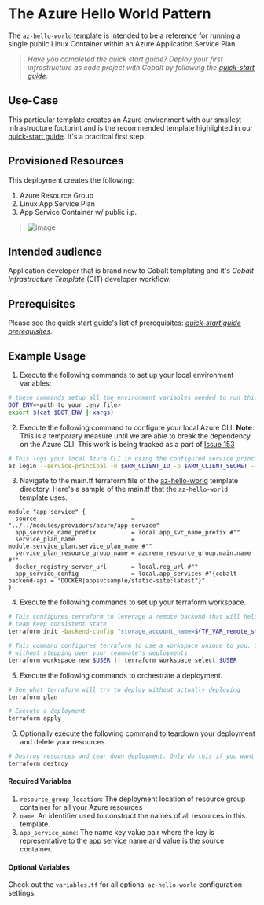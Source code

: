 # The Azure Hello World Pattern

The `az-hello-world` template is intended to be a reference for running a single public Linux Container within an Azure Application Service Plan.

> *Have you completed the quick start guide? Deploy your first infrastructure as code project with Cobalt by following the [quick-start guide](https://github.com/microsoft/cobalt/blob/master/docs/2_QUICK_START_GUIDE.md).*

## Use-Case

This particular template creates an Azure environment with our smallest infrastructure footprint and is the recommended template highlighted in our [quick-start guide](https://github.com/microsoft/cobalt/blob/master/docs/2_QUICK_START_GUIDE.md). It's a practical first step.

## Provisioned Resources

This deployment creates the following:

 1. Azure Resource Group
 2. Linux App Service Plan
 3. App Service Container w/ public i.p.

> ![image](https://user-images.githubusercontent.com/10041279/66533295-0fc64b80-ead8-11e9-96c0-ea5441cde854.png)

## Intended audience

Application developer that is brand new to Cobalt templating and it's *Cobalt Infrastructure Template* (CIT) developer workflow.

## Prerequisites

Please see the quick start guide's list of prerequisites: *[quick-start guide prerequisites](https://github.com/microsoft/cobalt/blob/master/docs/2_QUICK_START_GUIDE.md#2.3-prerequisites).*

## Example Usage

1. Execute the following commands to set up your local environment variables:

```bash
# these commands setup all the environment variables needed to run this template
DOT_ENV=<path to your .env file>
export $(cat $DOT_ENV | xargs)
```

2. Execute the following command to configure your local Azure CLI. **Note**: This is a temporary measure until we are able to break the dependency on the Azure CLI. This work is being tracked as a part of [Issue 153](https://github.com/microsoft/cobalt/issues/153)

```bash
# This logs your local Azure CLI in using the configured service principal.
az login --service-principal -u $ARM_CLIENT_ID -p $ARM_CLIENT_SECRET --tenant $ARM_TENANT_ID
```

3. Navigate to the main.tf terraform file of the [az-hello-world](./main.tf) template directory. Here's a sample of the main.tf that the `az-hello-world` template uses.

```HCL
module "app_service" {
  source                           = "../../modules/providers/azure/app-service"
  app_service_name_prefix          = local.app_svc_name_prefix #""
  service_plan_name                = module.service_plan.service_plan_name #""
  service_plan_resource_group_name = azurerm_resource_group.main.name #""
  docker_registry_server_url       = local.reg_url #""
  app_service_config               = local.app_services #"{cobalt-backend-api = "DOCKER|appsvcsample/static-site:latest"}"
}
```

4. Execute the following commands to set up your terraform workspace.

```bash
# This configures terraform to leverage a remote backend that will help you and your
# team keep consistent state
terraform init -backend-config "storage_account_name=${TF_VAR_remote_state_account}" -backend-config "container_name=${TF_VAR_remote_state_container}"

# This command configures terraform to use a workspace unique to you. This allows you to work
# without stepping over your teammate's deployments
terraform workspace new $USER || terraform workspace select $USER
```

5. Execute the following commands to orchestrate a deployment.

```bash
# See what terraform will try to deploy without actually deploying
terraform plan

# Execute a deployment
terraform apply
```

6. Optionally execute the following command to teardown your deployment and delete your resources.

```bash
# Destroy resources and tear down deployment. Only do this if you want to destroy your deployment.
terraform destroy
```

#### Required Variables

 1. `resource_group_location`: The deployment location of resource group container for all your Azure resources
 2. `name`: An identifier used to construct the names of all resources in this template.
 3. `app_service_name`: The name key value pair where the key is representative to the app service name and value is the source container.

#### Optional Variables

 Check out the `variables.tf` for all optional `az-hello-world` configuration settings.